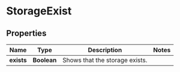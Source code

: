 
# StorageExist

## Properties
Name | Type | Description | Notes
------------ | ------------- | ------------- | -------------
**exists** | **Boolean** | Shows that the storage exists. | 



